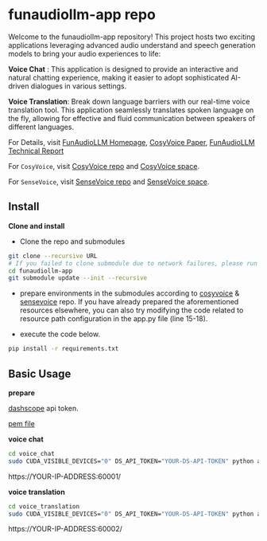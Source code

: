 # funaudiollm-app repo

Welcome to the funaudiollm-app repository! This project hosts two exciting applications leveraging advanced audio understand and speech generation models to bring your audio experiences to life:

**Voice Chat** : This application is designed to provide an interactive and natural chatting experience, making it easier to adopt sophisticated AI-driven dialogues in various settings.

**Voice Translation**: Break down language barriers with our real-time voice translation tool. This application seamlessly translates spoken language on the fly, allowing for effective and fluid communication between speakers of different languages.

For Details, visit [FunAudioLLM Homepage](https://fun-audio-llm.github.io/), [CosyVoice Paper](https://fun-audio-llm.github.io/pdf/CosyVoice_v1.pdf), [FunAudioLLM Technical Report](https://fun-audio-llm.github.io/pdf/FunAudioLLM.pdf)

For `CosyVoice`, visit [CosyVoice repo](https://github.com/FunAudioLLM/CosyVoice) and [CosyVoice space](https://www.modelscope.cn/studios/iic/CosyVoice-300M).

For `SenseVoice`, visit [SenseVoice repo](https://github.com/FunAudioLLM/SenseVoice) and [SenseVoice space](https://www.modelscope.cn/studios/iic/SenseVoice).

## Install

**Clone and install**

- Clone the repo and submodules

```sh
git clone --recursive URL
# If you failed to clone submodule due to network failures, please run following command until success
cd funaudiollm-app
git submodule update --init --recursive
```

- prepare environments in the submodules according to [cosyvoice](https://github.com/FunAudioLLM/CosyVoice) & [sensevoice](https://github.com/FunAudioLLM/SenseVoice) repo. If you have already prepared the aforementioned resources elsewhere, you can also try modifying the code related to resource path configuration in the app.py file (line 15-18).

- execute the code below.

```sh
pip install -r requirements.txt
```

## Basic Usage

**prepare**

[dashscope](https://dashscope.aliyun.com/) api token.

[pem file](https://blog.csdn.net/liuchenbaidu/article/details/136722001)

**voice chat**

```sh
cd voice_chat
sudo CUDA_VISIBLE_DEVICES="0" DS_API_TOKEN="YOUR-DS-API-TOKEN" python app.py >> ./log.txt
```

https://YOUR-IP-ADDRESS:60001/

**voice translation**

```sh
cd voice_translation
sudo CUDA_VISIBLE_DEVICES="0" DS_API_TOKEN="YOUR-DS-API-TOKEN" python app.py >> ./log.txt
```

https://YOUR-IP-ADDRESS:60002/
